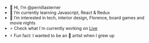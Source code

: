 
- 👋 Hi, I’m @pernillasterner
- 🌱 I’m currently learning Javascript, React & Redux
- 🍿 I’m interested in tech, interior design, Florence, board games and movie nights
- ⭐️ Check what I´m currently working on [Live](https://technigo-project-library.netlify.app/)
- ⚡ Fun fact: I wanted to be an 🎤 artist when I grew up

